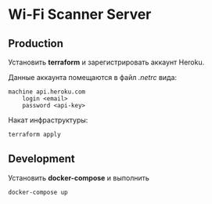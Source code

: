 # Wi-Fi Scanner Server

## Production

Установить **terraform** и зарегистрировать аккаунт Heroku.

Данные аккаунта помещаются в файл *.netrc* вида:

```
machine api.heroku.com
    login <email>
    password <api-key>
```

Накат инфраструктуры:

```bash
terraform apply
```

## Development

Установить **docker-compose** и выполнить

```bash
docker-compose up
```
